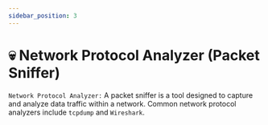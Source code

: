 ```yaml
---
sidebar_position: 3
---
```


# 💀 Network Protocol Analyzer (Packet Sniffer)

`Network Protocol Analyzer:` A packet sniffer is a tool designed to capture and analyze data traffic within a network. Common network protocol analyzers include `tcpdump` and `Wireshark`.